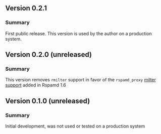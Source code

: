 ## Version 0.2.1
### Summary

First public release. This version is used by the author on a production system.

## Version 0.2.0 (unreleased)
### Summary

This version removes `rmilter` support in favor of the `rspamd_proxy` [milter support](https://rspamd.com/doc/workers/rspamd_proxy.html) added in Rspamd 1.6

## Version 0.1.0 (unreleased)
### Summary

Initial development, was not used or tested on a production system
